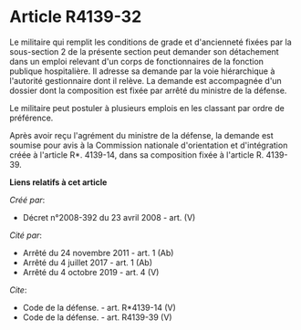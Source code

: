 # Article R4139-32

Le militaire qui remplit les conditions de grade et d'ancienneté fixées par la sous-section 2 de la présente section peut
demander son détachement dans un emploi relevant d'un corps de fonctionnaires de la fonction publique hospitalière. Il
adresse sa demande par la voie hiérarchique à l'autorité gestionnaire dont il relève. La demande est accompagnée d'un dossier
dont la composition est fixée par arrêté du ministre de la défense. 

Le militaire peut postuler à plusieurs emplois en les classant par ordre de préférence. 

Après avoir reçu l'agrément du ministre de la défense, la demande est soumise pour avis à la Commission nationale
d'orientation et d'intégration créée à l'article R*. 4139-14, dans sa composition fixée à l'article R. 4139-39.

**Liens relatifs à cet article**

_Créé par_:

  - Décret n°2008-392 du 23 avril 2008 - art. (V)

_Cité par_:

  - Arrêté du 24 novembre 2011 - art. 1 (Ab)
  - Arrêté du 4 juillet 2017 - art. 1 (Ab)
  - Arrêté du 4 octobre 2019 - art. 4 (V)

_Cite_:

  - Code de la défense. - art. R*4139-14 (V)
  - Code de la défense. - art. R4139-39 (V)
